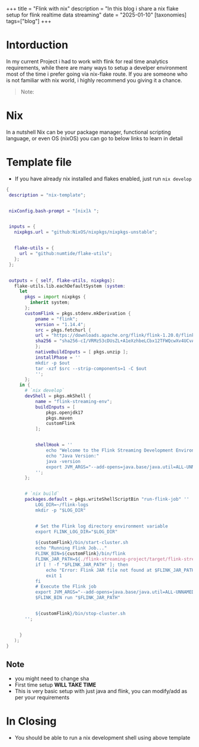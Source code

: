+++
title = "Flink with nix"
description = "In this blog i share a nix flake setup for flink realtime data streaming"
date = "2025-01-10"
[taxonomies]
tags=["blog"]
+++

# Intorduction

In my current Project i had to work with flink for real time analytics requirements, while there are many ways to setup a develper environment most of the time i prefer going via nix-flake route. If you are someone who is not familiar with nix world, i highly recommend you giving it a chance.


> Note:

# Nix
In a nutshell Nix can be your package manager, functional scripting language, or even OS (nixOS)
you can go to below links to learn in detail

# Template file

- If you have already nix installed and flakes enabled, just run `nix develop`

```nix
{
 description = "nix-template";


 nixConfig.bash-prompt = "[nix]λ ";


 inputs = {
   nixpkgs.url = "github:NixOS/nixpkgs/nixpkgs-unstable";


   flake-utils = {
     url = "github:numtide/flake-utils";
   };
 };


 outputs = { self, flake-utils, nixpkgs}:
   flake-utils.lib.eachDefaultSystem (system:
     let
       pkgs = import nixpkgs {
         inherit system;
       };
       customFlink = pkgs.stdenv.mkDerivation {
           pname = "flink";
           version = "1.14.4";
           src = pkgs.fetchurl {
           url = "https://downloads.apache.org/flink/flink-1.20.0/flink-1.20.0-bin-scala_2.12.tgz";
           sha256 = "sha256-cI/VRMz53cDUsZL+A1eXzhbeLCbx12TFWQcwXv4UCvA=";
           };
           nativeBuildInputs = [ pkgs.unzip ];
           installPhase = ''
           mkdir -p $out
           tar -xzf $src --strip-components=1 -C $out
           '';
       };
     in {
       # `nix develop`
       devShell = pkgs.mkShell {
           name = "flink-streaming-env";
           buildInputs = [
               pkgs.openjdk17
               pkgs.maven
               customFlink
           ];


           shellHook = ''
               echo "Welcome to the Flink Streaming Development Environment!"
               echo "Java Version:"
               java -version
               export JVM_ARGS="--add-opens=java.base/java.util=ALL-UNNAMED"
           '';
       };


       # `nix build`
       packages.default = pkgs.writeShellScriptBin "run-flink-job" ''
           LOG_DIR=~/flink-logs
           mkdir -p "$LOG_DIR"


           # Set the Flink log directory environment variable
           export FLINK_LOG_DIR="$LOG_DIR"
          
           ${customFlink}/bin/start-cluster.sh
           echo "Running Flink Job..."
           FLINK_BIN=${customFlink}/bin/flink
           FLINK_JAR_PATH=${./flink-streaming-project/target/flink-streaming-project-1.0-SNAPSHOT.jar}
           if [ ! -f "$FLINK_JAR_PATH" ]; then
               echo "Error: Flink JAR file not found at $FLINK_JAR_PATH. Please build the project first."
               exit 1
           fi
           # Execute the Flink job
           export JVM_ARGS="--add-opens=java.base/java.util=ALL-UNNAMED"
           $FLINK_BIN run "$FLINK_JAR_PATH"


           ${customFlink}/bin/stop-cluster.sh
       '';


     }
   );
}
```
## Note
- you might need to change sha 
- First time setup **WILL TAKE TIME**
- This is very basic setup with just java and flink, you can modify/add as per your requirements

# In Closing

- You should be able to run a nix development shell using above template
